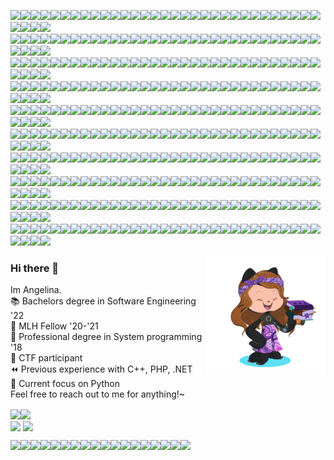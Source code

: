 <!-- NICKNAME PANEL START-->
<img src="https://img.shields.io/badge/%20-%20-lightgrey?style=flat&logo=angular&logoColor=lightgrey" width="24vw"><img src="https://img.shields.io/badge/%20-%20-lightgrey?style=flat&logo=angular&logoColor=lightgrey" width="24vw"><img src="https://img.shields.io/badge/%20-%20-lightgrey?style=flat&logo=angular&logoColor=lightgrey" width="24vw"><img src="https://img.shields.io/badge/%20-%20-lightgrey?style=flat&logo=angular&logoColor=lightgrey" width="24vw"><img src="https://img.shields.io/badge/%20-%20-lightgrey?style=flat&logo=angular&logoColor=lightgrey" width="24vw"><img src="https://img.shields.io/badge/%20-%20-lightgrey?style=flat&logo=angular&logoColor=lightgrey" width="24vw"><img src="https://img.shields.io/badge/%20-%20-lightgrey?style=flat&logo=angular&logoColor=lightgrey" width="24vw"><img src="https://img.shields.io/badge/%20-%20-lightgrey?style=flat&logo=angular&logoColor=lightgrey" width="24vw"><img src="https://img.shields.io/badge/%20-%20-lightgrey?style=flat&logo=angular&logoColor=lightgrey" width="24vw"><img src="https://img.shields.io/badge/%20-%20-lightgrey?style=flat&logo=angular&logoColor=lightgrey" width="24vw"><img src="https://img.shields.io/badge/%20-%20-lightgrey?style=flat&logo=angular&logoColor=lightgrey" width="24vw"><img src="https://img.shields.io/badge/%20-%20-lightgrey?style=flat&logo=angular&logoColor=lightgrey" width="24vw"><img src="https://img.shields.io/badge/%20-%20-lightgrey?style=flat&logo=angular&logoColor=lightgrey" width="24vw"><img src="https://img.shields.io/badge/%20-%20-lightgrey?style=flat&logo=angular&logoColor=lightgrey" width="24vw"><img src="https://img.shields.io/badge/%20-%20-lightgrey?style=flat&logo=angular&logoColor=lightgrey" width="24vw"><img src="https://img.shields.io/badge/%20-%20-lightgrey?style=flat&logo=angular&logoColor=lightgrey" width="24vw"><img src="https://img.shields.io/badge/%20-%20-lightgrey?style=flat&logo=angular&logoColor=lightgrey" width="24vw"><img src="https://img.shields.io/badge/%20-%20-lightgrey?style=flat&logo=angular&logoColor=lightgrey" width="24vw"><img src="https://img.shields.io/badge/%20-%20-lightgrey?style=flat&logo=angular&logoColor=lightgrey" width="24vw"><img src="https://img.shields.io/badge/%20-%20-lightgrey?style=flat&logo=angular&logoColor=lightgrey" width="24vw"><img src="https://img.shields.io/badge/%20-%20-lightgrey?style=flat&logo=angular&logoColor=lightgrey" width="24vw"><img src="https://img.shields.io/badge/%20-%20-lightgrey?style=flat&logo=angular&logoColor=lightgrey" width="24vw"><img src="https://img.shields.io/badge/%20-%20-lightgrey?style=flat&logo=angular&logoColor=lightgrey" width="24vw"><img src="https://img.shields.io/badge/%20-%20-lightgrey?style=flat&logo=angular&logoColor=lightgrey" width="24vw"><img src="https://img.shields.io/badge/%20-%20-lightgrey?style=flat&logo=angular&logoColor=lightgrey" width="24vw"><img src="https://img.shields.io/badge/%20-%20-lightgrey?style=flat&logo=angular&logoColor=lightgrey" width="24vw"><img src="https://img.shields.io/badge/%20-%20-lightgrey?style=flat&logo=angular&logoColor=lightgrey" width="24vw"><img src="https://img.shields.io/badge/%20-%20-lightgrey?style=flat&logo=angular&logoColor=lightgrey" width="24vw"><img src="https://img.shields.io/badge/%20-%20-lightgrey?style=flat&logo=angular&logoColor=lightgrey" width="24vw"><img src="https://img.shields.io/badge/%20-%20-lightgrey?style=flat&logo=angular&logoColor=lightgrey" width="24vw"><img src="https://img.shields.io/badge/%20-%20-lightgrey?style=flat&logo=angular&logoColor=lightgrey" width="24vw"><img src="https://img.shields.io/badge/%20-%20-lightgrey?style=flat&logo=angular&logoColor=lightgrey" width="24vw"><img src="https://img.shields.io/badge/%20-%20-lightgrey?style=flat&logo=angular&logoColor=lightgrey" width="24vw"><img src="https://img.shields.io/badge/%20-%20-lightgrey?style=flat&logo=angular&logoColor=lightgrey" width="24vw"><img src="https://img.shields.io/badge/%20-%20-lightgrey?style=flat&logo=angular&logoColor=lightgrey" width="24vw"><br/> 
<img src="https://img.shields.io/badge/%20-%20-lightgrey?style=flat&logo=angular&logoColor=lightgrey" width="24vw"><img src="https://img.shields.io/badge/%20-%20-lightgrey?style=flat&logo=angular&logoColor=lightgrey" width="24vw"><img src="https://img.shields.io/badge/%20-%20-lightgrey?style=flat&logo=angular&logoColor=lightgrey" width="24vw"><img src="https://img.shields.io/badge/%20-%20-lightgrey?style=flat&logo=angular&logoColor=lightgrey" width="24vw"><img src="https://img.shields.io/badge/%20-%20-lightgrey?style=flat&logo=angular&logoColor=lightgrey" width="24vw"><img src="https://img.shields.io/badge/%20-%20-lightgrey?style=flat&logo=angular&logoColor=lightgrey" width="24vw"><img src="https://img.shields.io/badge/%20-%20-lightgrey?style=flat&logo=angular&logoColor=lightgrey" width="24vw"><img src="https://img.shields.io/badge/%20-%20-lightgrey?style=flat&logo=angular&logoColor=lightgrey" width="24vw"><img src="https://img.shields.io/badge/%20-%20-lightgrey?style=flat&logo=angular&logoColor=lightgrey" width="24vw"><img src="https://img.shields.io/badge/%20-%20-lightgrey?style=flat&logo=angular&logoColor=lightgrey" width="24vw"><img src="https://img.shields.io/badge/%20-%20-lightgrey?style=flat&logo=angular&logoColor=lightgrey" width="24vw"><img src="https://img.shields.io/badge/%20-%20-lightgrey?style=flat&logo=angular&logoColor=lightgrey" width="24vw"><img src="https://img.shields.io/badge/%20-%20-lightgrey?style=flat&logo=angular&logoColor=lightgrey" width="24vw"><img src="https://img.shields.io/badge/%20-%20-lightgrey?style=flat&logo=angular&logoColor=lightgrey" width="24vw"><img src="https://img.shields.io/badge/%20-%20-lightgrey?style=flat&logo=angular&logoColor=lightgrey" width="24vw"><img src="https://img.shields.io/badge/%20-%20-lightgrey?style=flat&logo=angular&logoColor=lightgrey" width="24vw"><img src="https://img.shields.io/badge/%20-%20-lightgrey?style=flat&logo=angular&logoColor=lightgrey" width="24vw"><img src="https://img.shields.io/badge/%20-%20-lightgrey?style=flat&logo=angular&logoColor=lightgrey" width="24vw"><img src="https://img.shields.io/badge/%20-%20-ff69b4?style=flat&logo=angular&logoColor=ff69b4" width="24vw"><img src="https://img.shields.io/badge/%20-%20-lightgrey?style=flat&logo=angular&logoColor=lightgrey" width="24vw"><img src="https://img.shields.io/badge/%20-%20-ff69b4?style=flat&logo=angular&logoColor=ff69b4" width="24vw"><img src="https://img.shields.io/badge/%20-%20-lightgrey?style=flat&logo=angular&logoColor=lightgrey" width="24vw"><img src="https://img.shields.io/badge/%20-%20-lightgrey?style=flat&logo=angular&logoColor=lightgrey" width="24vw"><img src="https://img.shields.io/badge/%20-%20-lightgrey?style=flat&logo=angular&logoColor=lightgrey" width="24vw"><img src="https://img.shields.io/badge/%20-%20-lightgrey?style=flat&logo=angular&logoColor=lightgrey" width="24vw"><img src="https://img.shields.io/badge/%20-%20-lightgrey?style=flat&logo=angular&logoColor=lightgrey" width="24vw"><img src="https://img.shields.io/badge/%20-%20-lightgrey?style=flat&logo=angular&logoColor=lightgrey" width="24vw"><img src="https://img.shields.io/badge/%20-%20-lightgrey?style=flat&logo=angular&logoColor=lightgrey" width="24vw"><img src="https://img.shields.io/badge/%20-%20-lightgrey?style=flat&logo=angular&logoColor=lightgrey" width="24vw"><img src="https://img.shields.io/badge/%20-%20-lightgrey?style=flat&logo=angular&logoColor=lightgrey" width="24vw"><img src="https://img.shields.io/badge/%20-%20-lightgrey?style=flat&logo=angular&logoColor=lightgrey" width="24vw"><img src="https://img.shields.io/badge/%20-%20-lightgrey?style=flat&logo=angular&logoColor=lightgrey" width="24vw"><img src="https://img.shields.io/badge/%20-%20-lightgrey?style=flat&logo=angular&logoColor=lightgrey" width="24vw"><img src="https://img.shields.io/badge/%20-%20-lightgrey?style=flat&logo=angular&logoColor=lightgrey" width="24vw"><img src="https://img.shields.io/badge/%20-%20-lightgrey?style=flat&logo=angular&logoColor=lightgrey" width="24vw"><br/> 
<img src="https://img.shields.io/badge/%20-%20-lightgrey?style=flat&logo=angular&logoColor=lightgrey" width="24vw"><img src="https://img.shields.io/badge/%20-%20-lightgrey?style=flat&logo=angular&logoColor=lightgrey" width="24vw"><img src="https://img.shields.io/badge/%20-%20-ff69b4?style=flat&logo=angular&logoColor=ff69b4" width="24vw"><img src="https://img.shields.io/badge/%20-%20-ff69b4?style=flat&logo=angular&logoColor=ff69b4" width="24vw"><img src="https://img.shields.io/badge/%20-%20-lightgrey?style=flat&logo=angular&logoColor=lightgrey" width="24vw"><img src="https://img.shields.io/badge/%20-%20-lightgrey?style=flat&logo=angular&logoColor=lightgrey" width="24vw"><img src="https://img.shields.io/badge/%20-%20-ff69b4?style=flat&logo=angular&logoColor=ff69b4" width="24vw"><img src="https://img.shields.io/badge/%20-%20-ff69b4?style=flat&logo=angular&logoColor=ff69b4" width="24vw"><img src="https://img.shields.io/badge/%20-%20-ff69b4?style=flat&logo=angular&logoColor=ff69b4" width="24vw"><img src="https://img.shields.io/badge/%20-%20-lightgrey?style=flat&logo=angular&logoColor=lightgrey" width="24vw"><img src="https://img.shields.io/badge/%20-%20-ff69b4?style=flat&logo=angular&logoColor=ff69b4" width="24vw"><img src="https://img.shields.io/badge/%20-%20-ff69b4?style=flat&logo=angular&logoColor=ff69b4" width="24vw"><img src="https://img.shields.io/badge/%20-%20-ff69b4?style=flat&logo=angular&logoColor=ff69b4" width="24vw"><img src="https://img.shields.io/badge/%20-%20-lightgrey?style=flat&logo=angular&logoColor=lightgrey" width="24vw"><img src="https://img.shields.io/badge/%20-%20-ff69b4?style=flat&logo=angular&logoColor=ff69b4" width="24vw"><img src="https://img.shields.io/badge/%20-%20-ff69b4?style=flat&logo=angular&logoColor=ff69b4" width="24vw"><img src="https://img.shields.io/badge/%20-%20-ff69b4?style=flat&logo=angular&logoColor=ff69b4" width="24vw"><img src="https://img.shields.io/badge/%20-%20-lightgrey?style=flat&logo=angular&logoColor=lightgrey" width="24vw"><img src="https://img.shields.io/badge/%20-%20-ff69b4?style=flat&logo=angular&logoColor=ff69b4" width="24vw"><img src="https://img.shields.io/badge/%20-%20-lightgrey?style=flat&logo=angular&logoColor=lightgrey" width="24vw"><img src="https://img.shields.io/badge/%20-%20-lightgrey?style=flat&logo=angular&logoColor=lightgrey" width="24vw"><img src="https://img.shields.io/badge/%20-%20-lightgrey?style=flat&logo=angular&logoColor=lightgrey" width="24vw"><img src="https://img.shields.io/badge/%20-%20-ff69b4?style=flat&logo=angular&logoColor=ff69b4" width="24vw"><img src="https://img.shields.io/badge/%20-%20-ff69b4?style=flat&logo=angular&logoColor=ff69b4" width="24vw"><img src="https://img.shields.io/badge/%20-%20-ff69b4?style=flat&logo=angular&logoColor=ff69b4" width="24vw"><img src="https://img.shields.io/badge/%20-%20-lightgrey?style=flat&logo=angular&logoColor=lightgrey" width="24vw"><img src="https://img.shields.io/badge/%20-%20-lightgrey?style=flat&logo=angular&logoColor=lightgrey" width="24vw"><img src="https://img.shields.io/badge/%20-%20-ff69b4?style=flat&logo=angular&logoColor=ff69b4" width="24vw"><img src="https://img.shields.io/badge/%20-%20-ff69b4?style=flat&logo=angular&logoColor=ff69b4" width="24vw"><img src="https://img.shields.io/badge/%20-%20-lightgrey?style=flat&logo=angular&logoColor=lightgrey" width="24vw"><img src="https://img.shields.io/badge/%20-%20-lightgrey?style=flat&logo=angular&logoColor=lightgrey" width="24vw"><img src="https://img.shields.io/badge/%20-%20-ff69b4?style=flat&logo=angular&logoColor=ff69b4" width="24vw"><img src="https://img.shields.io/badge/%20-%20-ff69b4?style=flat&logo=angular&logoColor=ff69b4" width="24vw"><img src="https://img.shields.io/badge/%20-%20-ff69b4?style=flat&logo=angular&logoColor=ff69b4" width="24vw"><img src="https://img.shields.io/badge/%20-%20-lightgrey?style=flat&logo=angular&logoColor=lightgrey" width="24vw"><!-- newline --><br/> 
<img src="https://img.shields.io/badge/%20-%20-lightgrey?style=flat&logo=angular&logoColor=lightgrey" width="24vw"><img src="https://img.shields.io/badge/%20-%20-ff69b4?style=flat&logo=angular&logoColor=ff69b4" width="24vw"><img src="https://img.shields.io/badge/%20-%20-lightgrey?style=flat&logo=angular&logoColor=lightgrey" width="24vw"><img src="https://img.shields.io/badge/%20-%20-ff69b4?style=flat&logo=angular&logoColor=ff69b4" width="24vw"><img src="https://img.shields.io/badge/%20-%20-lightgrey?style=flat&logo=angular&logoColor=lightgrey" width="24vw"><img src="https://img.shields.io/badge/%20-%20-lightgrey?style=flat&logo=angular&logoColor=lightgrey" width="24vw"><img src="https://img.shields.io/badge/%20-%20-ff69b4?style=flat&logo=angular&logoColor=ff69b4" width="24vw"><img src="https://img.shields.io/badge/%20-%20-lightgrey?style=flat&logo=angular&logoColor=lightgrey" width="24vw"><img src="https://img.shields.io/badge/%20-%20-ff69b4?style=flat&logo=angular&logoColor=ff69b4" width="24vw"><img src="https://img.shields.io/badge/%20-%20-lightgrey?style=flat&logo=angular&logoColor=lightgrey" width="24vw"><img src="https://img.shields.io/badge/%20-%20-ff69b4?style=flat&logo=angular&logoColor=ff69b4" width="24vw"><img src="https://img.shields.io/badge/%20-%20-lightgrey?style=flat&logo=angular&logoColor=lightgrey" width="24vw"><img src="https://img.shields.io/badge/%20-%20-ff69b4?style=flat&logo=angular&logoColor=ff69b4" width="24vw"><img src="https://img.shields.io/badge/%20-%20-lightgrey?style=flat&logo=angular&logoColor=lightgrey" width="24vw"><img src="https://img.shields.io/badge/%20-%20-ff69b4?style=flat&logo=angular&logoColor=ff69b4" width="24vw"><img src="https://img.shields.io/badge/%20-%20-lightgrey?style=flat&logo=angular&logoColor=lightgrey" width="24vw"><img src="https://img.shields.io/badge/%20-%20-ff69b4?style=flat&logo=angular&logoColor=ff69b4" width="24vw"><img src="https://img.shields.io/badge/%20-%20-lightgrey?style=flat&logo=angular&logoColor=lightgrey" width="24vw"><img src="https://img.shields.io/badge/%20-%20-ff69b4?style=flat&logo=angular&logoColor=ff69b4" width="24vw"><img src="https://img.shields.io/badge/%20-%20-lightgrey?style=flat&logo=angular&logoColor=lightgrey" width="24vw"><img src="https://img.shields.io/badge/%20-%20-ff69b4?style=flat&logo=angular&logoColor=ff69b4" width="24vw"><img src="https://img.shields.io/badge/%20-%20-lightgrey?style=flat&logo=angular&logoColor=lightgrey" width="24vw"><img src="https://img.shields.io/badge/%20-%20-ff69b4?style=flat&logo=angular&logoColor=ff69b4" width="24vw"><img src="https://img.shields.io/badge/%20-%20-lightgrey?style=flat&logo=angular&logoColor=lightgrey" width="24vw"><img src="https://img.shields.io/badge/%20-%20-ff69b4?style=flat&logo=angular&logoColor=ff69b4" width="24vw"><img src="https://img.shields.io/badge/%20-%20-lightgrey?style=flat&logo=angular&logoColor=lightgrey" width="24vw"><img src="https://img.shields.io/badge/%20-%20-ff69b4?style=flat&logo=angular&logoColor=ff69b4" width="24vw"><img src="https://img.shields.io/badge/%20-%20-lightgrey?style=flat&logo=angular&logoColor=lightgrey" width="24vw"><img src="https://img.shields.io/badge/%20-%20-ff69b4?style=flat&logo=angular&logoColor=ff69b4" width="24vw"><img src="https://img.shields.io/badge/%20-%20-lightgrey?style=flat&logo=angular&logoColor=lightgrey" width="24vw"><img src="https://img.shields.io/badge/%20-%20-lightgrey?style=flat&logo=angular&logoColor=lightgrey" width="24vw"><img src="https://img.shields.io/badge/%20-%20-ff69b4?style=flat&logo=angular&logoColor=ff69b4" width="24vw"><img src="https://img.shields.io/badge/%20-%20-lightgrey?style=flat&logo=angular&logoColor=lightgrey" width="24vw"><img src="https://img.shields.io/badge/%20-%20-ff69b4?style=flat&logo=angular&logoColor=ff69b4" width="24vw"><img src="https://img.shields.io/badge/%20-%20-lightgrey?style=flat&logo=angular&logoColor=lightgrey" width="24vw"><!-- newline --><br/> 
<img src="https://img.shields.io/badge/%20-%20-lightgrey?style=flat&logo=angular&logoColor=lightgrey" width="24vw"><img src="https://img.shields.io/badge/%20-%20-ff69b4?style=flat&logo=angular&logoColor=ff69b4" width="24vw"><img src="https://img.shields.io/badge/%20-%20-lightgrey?style=flat&logo=angular&logoColor=lightgrey" width="24vw"><img src="https://img.shields.io/badge/%20-%20-ff69b4?style=flat&logo=angular&logoColor=ff69b4" width="24vw"><img src="https://img.shields.io/badge/%20-%20-lightgrey?style=flat&logo=angular&logoColor=lightgrey" width="24vw"><img src="https://img.shields.io/badge/%20-%20-lightgrey?style=flat&logo=angular&logoColor=lightgrey" width="24vw"><img src="https://img.shields.io/badge/%20-%20-ff69b4?style=flat&logo=angular&logoColor=ff69b4" width="24vw"><img src="https://img.shields.io/badge/%20-%20-lightgrey?style=flat&logo=angular&logoColor=lightgrey" width="24vw"><img src="https://img.shields.io/badge/%20-%20-ff69b4?style=flat&logo=angular&logoColor=ff69b4" width="24vw"><img src="https://img.shields.io/badge/%20-%20-lightgrey?style=flat&logo=angular&logoColor=lightgrey" width="24vw"><img src="https://img.shields.io/badge/%20-%20-ff69b4?style=flat&logo=angular&logoColor=ff69b4" width="24vw"><img src="https://img.shields.io/badge/%20-%20-lightgrey?style=flat&logo=angular&logoColor=lightgrey" width="24vw"><img src="https://img.shields.io/badge/%20-%20-ff69b4?style=flat&logo=angular&logoColor=ff69b4" width="24vw"><img src="https://img.shields.io/badge/%20-%20-lightgrey?style=flat&logo=angular&logoColor=lightgrey" width="24vw"><img src="https://img.shields.io/badge/%20-%20-ff69b4?style=flat&logo=angular&logoColor=ff69b4" width="24vw"><img src="https://img.shields.io/badge/%20-%20-ff69b4?style=flat&logo=angular&logoColor=ff69b4" width="24vw"><img src="https://img.shields.io/badge/%20-%20-ff69b4?style=flat&logo=angular&logoColor=ff69b4" width="24vw"><img src="https://img.shields.io/badge/%20-%20-lightgrey?style=flat&logo=angular&logoColor=lightgrey" width="24vw"><img src="https://img.shields.io/badge/%20-%20-ff69b4?style=flat&logo=angular&logoColor=ff69b4" width="24vw"><img src="https://img.shields.io/badge/%20-%20-lightgrey?style=flat&logo=angular&logoColor=lightgrey" width="24vw"><img src="https://img.shields.io/badge/%20-%20-ff69b4?style=flat&logo=angular&logoColor=ff69b4" width="24vw"><img src="https://img.shields.io/badge/%20-%20-lightgrey?style=flat&logo=angular&logoColor=lightgrey" width="24vw"><img src="https://img.shields.io/badge/%20-%20-ff69b4?style=flat&logo=angular&logoColor=ff69b4" width="24vw"><img src="https://img.shields.io/badge/%20-%20-lightgrey?style=flat&logo=angular&logoColor=lightgrey" width="24vw"><img src="https://img.shields.io/badge/%20-%20-ff69b4?style=flat&logo=angular&logoColor=ff69b4" width="24vw"><img src="https://img.shields.io/badge/%20-%20-lightgrey?style=flat&logo=angular&logoColor=lightgrey" width="24vw"><img src="https://img.shields.io/badge/%20-%20-ff69b4?style=flat&logo=angular&logoColor=ff69b4" width="24vw"><img src="https://img.shields.io/badge/%20-%20-lightgrey?style=flat&logo=angular&logoColor=lightgrey" width="24vw"><img src="https://img.shields.io/badge/%20-%20-ff69b4?style=flat&logo=angular&logoColor=ff69b4" width="24vw"><img src="https://img.shields.io/badge/%20-%20-lightgrey?style=flat&logo=angular&logoColor=lightgrey" width="24vw"><img src="https://img.shields.io/badge/%20-%20-lightgrey?style=flat&logo=angular&logoColor=lightgrey" width="24vw"><img src="https://img.shields.io/badge/%20-%20-ff69b4?style=flat&logo=angular&logoColor=ff69b4" width="24vw"><img src="https://img.shields.io/badge/%20-%20-lightgrey?style=flat&logo=angular&logoColor=lightgrey" width="24vw"><img src="https://img.shields.io/badge/%20-%20-ff69b4?style=flat&logo=angular&logoColor=ff69b4" width="24vw"><img src="https://img.shields.io/badge/%20-%20-lightgrey?style=flat&logo=angular&logoColor=lightgrey" width="24vw"><!-- newline --><br/> 
<img src="https://img.shields.io/badge/%20-%20-lightgrey?style=flat&logo=angular&logoColor=lightgrey" width="24vw"><img src="https://img.shields.io/badge/%20-%20-ff69b4?style=flat&logo=angular&logoColor=ff69b4" width="24vw"><img src="https://img.shields.io/badge/%20-%20-lightgrey?style=flat&logo=angular&logoColor=lightgrey" width="24vw"><img src="https://img.shields.io/badge/%20-%20-ff69b4?style=flat&logo=angular&logoColor=ff69b4" width="24vw"><img src="https://img.shields.io/badge/%20-%20-lightgrey?style=flat&logo=angular&logoColor=lightgrey" width="24vw"><img src="https://img.shields.io/badge/%20-%20-lightgrey?style=flat&logo=angular&logoColor=lightgrey" width="24vw"><img src="https://img.shields.io/badge/%20-%20-ff69b4?style=flat&logo=angular&logoColor=ff69b4" width="24vw"><img src="https://img.shields.io/badge/%20-%20-lightgrey?style=flat&logo=angular&logoColor=lightgrey" width="24vw"><img src="https://img.shields.io/badge/%20-%20-ff69b4?style=flat&logo=angular&logoColor=ff69b4" width="24vw"><img src="https://img.shields.io/badge/%20-%20-lightgrey?style=flat&logo=angular&logoColor=lightgrey" width="24vw"><img src="https://img.shields.io/badge/%20-%20-ff69b4?style=flat&logo=angular&logoColor=ff69b4" width="24vw"><img src="https://img.shields.io/badge/%20-%20-ff69b4?style=flat&logo=angular&logoColor=ff69b4" width="24vw"><img src="https://img.shields.io/badge/%20-%20-ff69b4?style=flat&logo=angular&logoColor=ff69b4" width="24vw"><img src="https://img.shields.io/badge/%20-%20-lightgrey?style=flat&logo=angular&logoColor=lightgrey" width="24vw"><img src="https://img.shields.io/badge/%20-%20-ff69b4?style=flat&logo=angular&logoColor=ff69b4" width="24vw"><img src="https://img.shields.io/badge/%20-%20-lightgrey?style=flat&logo=angular&logoColor=lightgrey" width="24vw"><img src="https://img.shields.io/badge/%20-%20-lightgrey?style=flat&logo=angular&logoColor=lightgrey" width="24vw"><img src="https://img.shields.io/badge/%20-%20-lightgrey?style=flat&logo=angular&logoColor=lightgrey" width="24vw"><img src="https://img.shields.io/badge/%20-%20-ff69b4?style=flat&logo=angular&logoColor=ff69b4" width="24vw"><img src="https://img.shields.io/badge/%20-%20-lightgrey?style=flat&logo=angular&logoColor=lightgrey" width="24vw"><img src="https://img.shields.io/badge/%20-%20-ff69b4?style=flat&logo=angular&logoColor=ff69b4" width="24vw"><img src="https://img.shields.io/badge/%20-%20-lightgrey?style=flat&logo=angular&logoColor=lightgrey" width="24vw"><img src="https://img.shields.io/badge/%20-%20-ff69b4?style=flat&logo=angular&logoColor=ff69b4" width="24vw"><img src="https://img.shields.io/badge/%20-%20-lightgrey?style=flat&logo=angular&logoColor=lightgrey" width="24vw"><img src="https://img.shields.io/badge/%20-%20-ff69b4?style=flat&logo=angular&logoColor=ff69b4" width="24vw"><img src="https://img.shields.io/badge/%20-%20-lightgrey?style=flat&logo=angular&logoColor=lightgrey" width="24vw"><img src="https://img.shields.io/badge/%20-%20-ff69b4?style=flat&logo=angular&logoColor=ff69b4" width="24vw"><img src="https://img.shields.io/badge/%20-%20-lightgrey?style=flat&logo=angular&logoColor=lightgrey" width="24vw"><img src="https://img.shields.io/badge/%20-%20-ff69b4?style=flat&logo=angular&logoColor=ff69b4" width="24vw"><img src="https://img.shields.io/badge/%20-%20-lightgrey?style=flat&logo=angular&logoColor=lightgrey" width="24vw"><img src="https://img.shields.io/badge/%20-%20-lightgrey?style=flat&logo=angular&logoColor=lightgrey" width="24vw"><img src="https://img.shields.io/badge/%20-%20-ff69b4?style=flat&logo=angular&logoColor=ff69b4" width="24vw"><img src="https://img.shields.io/badge/%20-%20-ff69b4?style=flat&logo=angular&logoColor=ff69b4" width="24vw"><img src="https://img.shields.io/badge/%20-%20-ff69b4?style=flat&logo=angular&logoColor=ff69b4" width="24vw"><img src="https://img.shields.io/badge/%20-%20-lightgrey?style=flat&logo=angular&logoColor=lightgrey" width="24vw"><!-- newline --><br/> 
<img src="https://img.shields.io/badge/%20-%20-lightgrey?style=flat&logo=angular&logoColor=lightgrey" width="24vw"><img src="https://img.shields.io/badge/%20-%20-lightgrey?style=flat&logo=angular&logoColor=lightgrey" width="24vw"><img src="https://img.shields.io/badge/%20-%20-ff69b4?style=flat&logo=angular&logoColor=ff69b4" width="24vw"><img src="https://img.shields.io/badge/%20-%20-ff69b4?style=flat&logo=angular&logoColor=ff69b4" width="24vw"><img src="https://img.shields.io/badge/%20-%20-ff69b4?style=flat&logo=angular&logoColor=ff69b4" width="24vw"><img src="https://img.shields.io/badge/%20-%20-lightgrey?style=flat&logo=angular&logoColor=lightgrey" width="24vw"><img src="https://img.shields.io/badge/%20-%20-ff69b4?style=flat&logo=angular&logoColor=ff69b4" width="24vw"><img src="https://img.shields.io/badge/%20-%20-lightgrey?style=flat&logo=angular&logoColor=lightgrey" width="24vw"><img src="https://img.shields.io/badge/%20-%20-ff69b4?style=flat&logo=angular&logoColor=ff69b4" width="24vw"><img src="https://img.shields.io/badge/%20-%20-lightgrey?style=flat&logo=angular&logoColor=lightgrey" width="24vw"><img src="https://img.shields.io/badge/%20-%20-lightgrey?style=flat&logo=angular&logoColor=lightgrey" width="24vw"><img src="https://img.shields.io/badge/%20-%20-lightgrey?style=flat&logo=angular&logoColor=lightgrey" width="24vw"><img src="https://img.shields.io/badge/%20-%20-ff69b4?style=flat&logo=angular&logoColor=ff69b4" width="24vw"><img src="https://img.shields.io/badge/%20-%20-lightgrey?style=flat&logo=angular&logoColor=lightgrey" width="24vw"><img src="https://img.shields.io/badge/%20-%20-ff69b4?style=flat&logo=angular&logoColor=ff69b4" width="24vw"><img src="https://img.shields.io/badge/%20-%20-ff69b4?style=flat&logo=angular&logoColor=ff69b4" width="24vw"><img src="https://img.shields.io/badge/%20-%20-ff69b4?style=flat&logo=angular&logoColor=ff69b4" width="24vw"><img src="https://img.shields.io/badge/%20-%20-lightgrey?style=flat&logo=angular&logoColor=lightgrey" width="24vw"><img src="https://img.shields.io/badge/%20-%20-ff69b4?style=flat&logo=angular&logoColor=ff69b4" width="24vw"><img src="https://img.shields.io/badge/%20-%20-lightgrey?style=flat&logo=angular&logoColor=lightgrey" width="24vw"><img src="https://img.shields.io/badge/%20-%20-ff69b4?style=flat&logo=angular&logoColor=ff69b4" width="24vw"><img src="https://img.shields.io/badge/%20-%20-lightgrey?style=flat&logo=angular&logoColor=lightgrey" width="24vw"><img src="https://img.shields.io/badge/%20-%20-ff69b4?style=flat&logo=angular&logoColor=ff69b4" width="24vw"><img src="https://img.shields.io/badge/%20-%20-lightgrey?style=flat&logo=angular&logoColor=lightgrey" width="24vw"><img src="https://img.shields.io/badge/%20-%20-ff69b4?style=flat&logo=angular&logoColor=ff69b4" width="24vw"><img src="https://img.shields.io/badge/%20-%20-lightgrey?style=flat&logo=angular&logoColor=lightgrey" width="24vw"><img src="https://img.shields.io/badge/%20-%20-lightgrey?style=flat&logo=angular&logoColor=lightgrey" width="24vw"><img src="https://img.shields.io/badge/%20-%20-ff69b4?style=flat&logo=angular&logoColor=ff69b4" width="24vw"><img src="https://img.shields.io/badge/%20-%20-lightgrey?style=flat&logo=angular&logoColor=lightgrey" width="24vw"><img src="https://img.shields.io/badge/%20-%20-ff69b4?style=flat&logo=angular&logoColor=ff69b4" width="24vw"><img src="https://img.shields.io/badge/%20-%20-lightgrey?style=flat&logo=angular&logoColor=lightgrey" width="24vw"><img src="https://img.shields.io/badge/%20-%20-lightgrey?style=flat&logo=angular&logoColor=lightgrey" width="24vw"><img src="https://img.shields.io/badge/%20-%20-lightgrey?style=flat&logo=angular&logoColor=lightgrey" width="24vw"><img src="https://img.shields.io/badge/%20-%20-ff69b4?style=flat&logo=angular&logoColor=ff69b4" width="24vw"><img src="https://img.shields.io/badge/%20-%20-lightgrey?style=flat&logo=angular&logoColor=lightgrey" width="24vw"><!-- newline --><br/> 
<img src="https://img.shields.io/badge/%20-%20-lightgrey?style=flat&logo=angular&logoColor=lightgrey" width="24vw"><img src="https://img.shields.io/badge/%20-%20-lightgrey?style=flat&logo=angular&logoColor=lightgrey" width="24vw"><img src="https://img.shields.io/badge/%20-%20-lightgrey?style=flat&logo=angular&logoColor=lightgrey" width="24vw"><img src="https://img.shields.io/badge/%20-%20-lightgrey?style=flat&logo=angular&logoColor=lightgrey" width="24vw"><img src="https://img.shields.io/badge/%20-%20-lightgrey?style=flat&logo=angular&logoColor=lightgrey" width="24vw"><img src="https://img.shields.io/badge/%20-%20-lightgrey?style=flat&logo=angular&logoColor=lightgrey" width="24vw"><img src="https://img.shields.io/badge/%20-%20-lightgrey?style=flat&logo=angular&logoColor=lightgrey" width="24vw"><img src="https://img.shields.io/badge/%20-%20-lightgrey?style=flat&logo=angular&logoColor=lightgrey" width="24vw"><img src="https://img.shields.io/badge/%20-%20-lightgrey?style=flat&logo=angular&logoColor=lightgrey" width="24vw"><img src="https://img.shields.io/badge/%20-%20-lightgrey?style=flat&logo=angular&logoColor=lightgrey" width="24vw"><img src="https://img.shields.io/badge/%20-%20-ff69b4?style=flat&logo=angular&logoColor=ff69b4" width="24vw"><img src="https://img.shields.io/badge/%20-%20-lightgrey?style=flat&logo=angular&logoColor=lightgrey" width="24vw"><img src="https://img.shields.io/badge/%20-%20-ff69b4?style=flat&logo=angular&logoColor=ff69b4" width="24vw"><img src="https://img.shields.io/badge/%20-%20-lightgrey?style=flat&logo=angular&logoColor=lightgrey" width="24vw"><img src="https://img.shields.io/badge/%20-%20-lightgrey?style=flat&logo=angular&logoColor=lightgrey" width="24vw"><img src="https://img.shields.io/badge/%20-%20-lightgrey?style=flat&logo=angular&logoColor=lightgrey" width="24vw"><img src="https://img.shields.io/badge/%20-%20-lightgrey?style=flat&logo=angular&logoColor=lightgrey" width="24vw"><img src="https://img.shields.io/badge/%20-%20-lightgrey?style=flat&logo=angular&logoColor=lightgrey" width="24vw"><img src="https://img.shields.io/badge/%20-%20-lightgrey?style=flat&logo=angular&logoColor=lightgrey" width="24vw"><img src="https://img.shields.io/badge/%20-%20-lightgrey?style=flat&logo=angular&logoColor=lightgrey" width="24vw"><img src="https://img.shields.io/badge/%20-%20-lightgrey?style=flat&logo=angular&logoColor=lightgrey" width="24vw"><img src="https://img.shields.io/badge/%20-%20-lightgrey?style=flat&logo=angular&logoColor=lightgrey" width="24vw"><img src="https://img.shields.io/badge/%20-%20-lightgrey?style=flat&logo=angular&logoColor=lightgrey" width="24vw"><img src="https://img.shields.io/badge/%20-%20-lightgrey?style=flat&logo=angular&logoColor=lightgrey" width="24vw"><img src="https://img.shields.io/badge/%20-%20-lightgrey?style=flat&logo=angular&logoColor=lightgrey" width="24vw"><img src="https://img.shields.io/badge/%20-%20-lightgrey?style=flat&logo=angular&logoColor=lightgrey" width="24vw"><img src="https://img.shields.io/badge/%20-%20-lightgrey?style=flat&logo=angular&logoColor=lightgrey" width="24vw"><img src="https://img.shields.io/badge/%20-%20-lightgrey?style=flat&logo=angular&logoColor=lightgrey" width="24vw"><img src="https://img.shields.io/badge/%20-%20-lightgrey?style=flat&logo=angular&logoColor=lightgrey" width="24vw"><img src="https://img.shields.io/badge/%20-%20-lightgrey?style=flat&logo=angular&logoColor=lightgrey" width="24vw"><img src="https://img.shields.io/badge/%20-%20-lightgrey?style=flat&logo=angular&logoColor=lightgrey" width="24vw"><img src="https://img.shields.io/badge/%20-%20-ff69b4?style=flat&logo=angular&logoColor=ff69b4" width="24vw"><img src="https://img.shields.io/badge/%20-%20-lightgrey?style=flat&logo=angular&logoColor=lightgrey" width="24vw"><img src="https://img.shields.io/badge/%20-%20-ff69b4?style=flat&logo=angular&logoColor=ff69b4" width="24vw"><img src="https://img.shields.io/badge/%20-%20-lightgrey?style=flat&logo=angular&logoColor=lightgrey" width="24vw"><!-- newline --><br/> 
<img src="https://img.shields.io/badge/%20-%20-lightgrey?style=flat&logo=angular&logoColor=lightgrey" width="24vw"><img src="https://img.shields.io/badge/%20-%20-lightgrey?style=flat&logo=angular&logoColor=lightgrey" width="24vw"><img src="https://img.shields.io/badge/%20-%20-lightgrey?style=flat&logo=angular&logoColor=lightgrey" width="24vw"><img src="https://img.shields.io/badge/%20-%20-lightgrey?style=flat&logo=angular&logoColor=lightgrey" width="24vw"><img src="https://img.shields.io/badge/%20-%20-lightgrey?style=flat&logo=angular&logoColor=lightgrey" width="24vw"><img src="https://img.shields.io/badge/%20-%20-lightgrey?style=flat&logo=angular&logoColor=lightgrey" width="24vw"><img src="https://img.shields.io/badge/%20-%20-lightgrey?style=flat&logo=angular&logoColor=lightgrey" width="24vw"><img src="https://img.shields.io/badge/%20-%20-lightgrey?style=flat&logo=angular&logoColor=lightgrey" width="24vw"><img src="https://img.shields.io/badge/%20-%20-lightgrey?style=flat&logo=angular&logoColor=lightgrey" width="24vw"><img src="https://img.shields.io/badge/%20-%20-lightgrey?style=flat&logo=angular&logoColor=lightgrey" width="24vw"><img src="https://img.shields.io/badge/%20-%20-ff69b4?style=flat&logo=angular&logoColor=ff69b4" width="24vw"><img src="https://img.shields.io/badge/%20-%20-ff69b4?style=flat&logo=angular&logoColor=ff69b4" width="24vw"><img src="https://img.shields.io/badge/%20-%20-ff69b4?style=flat&logo=angular&logoColor=ff69b4" width="24vw"><img src="https://img.shields.io/badge/%20-%20-lightgrey?style=flat&logo=angular&logoColor=lightgrey" width="24vw"><img src="https://img.shields.io/badge/%20-%20-lightgrey?style=flat&logo=angular&logoColor=lightgrey" width="24vw"><img src="https://img.shields.io/badge/%20-%20-lightgrey?style=flat&logo=angular&logoColor=lightgrey" width="24vw"><img src="https://img.shields.io/badge/%20-%20-lightgrey?style=flat&logo=angular&logoColor=lightgrey" width="24vw"><img src="https://img.shields.io/badge/%20-%20-lightgrey?style=flat&logo=angular&logoColor=lightgrey" width="24vw"><img src="https://img.shields.io/badge/%20-%20-lightgrey?style=flat&logo=angular&logoColor=lightgrey" width="24vw"><img src="https://img.shields.io/badge/%20-%20-lightgrey?style=flat&logo=angular&logoColor=lightgrey" width="24vw"><img src="https://img.shields.io/badge/%20-%20-lightgrey?style=flat&logo=angular&logoColor=lightgrey" width="24vw"><img src="https://img.shields.io/badge/%20-%20-lightgrey?style=flat&logo=angular&logoColor=lightgrey" width="24vw"><img src="https://img.shields.io/badge/%20-%20-lightgrey?style=flat&logo=angular&logoColor=lightgrey" width="24vw"><img src="https://img.shields.io/badge/%20-%20-lightgrey?style=flat&logo=angular&logoColor=lightgrey" width="24vw"><img src="https://img.shields.io/badge/%20-%20-lightgrey?style=flat&logo=angular&logoColor=lightgrey" width="24vw"><img src="https://img.shields.io/badge/%20-%20-lightgrey?style=flat&logo=angular&logoColor=lightgrey" width="24vw"><img src="https://img.shields.io/badge/%20-%20-lightgrey?style=flat&logo=angular&logoColor=lightgrey" width="24vw"><img src="https://img.shields.io/badge/%20-%20-lightgrey?style=flat&logo=angular&logoColor=lightgrey" width="24vw"><img src="https://img.shields.io/badge/%20-%20-lightgrey?style=flat&logo=angular&logoColor=lightgrey" width="24vw"><img src="https://img.shields.io/badge/%20-%20-lightgrey?style=flat&logo=angular&logoColor=lightgrey" width="24vw"><img src="https://img.shields.io/badge/%20-%20-lightgrey?style=flat&logo=angular&logoColor=lightgrey" width="24vw"><img src="https://img.shields.io/badge/%20-%20-ff69b4?style=flat&logo=angular&logoColor=ff69b4" width="24vw"><img src="https://img.shields.io/badge/%20-%20-ff69b4?style=flat&logo=angular&logoColor=ff69b4" width="24vw"><img src="https://img.shields.io/badge/%20-%20-ff69b4?style=flat&logo=angular&logoColor=ff69b4" width="24vw"><img src="https://img.shields.io/badge/%20-%20-lightgrey?style=flat&logo=angular&logoColor=lightgrey" width="24vw"><br/>
<img src="https://img.shields.io/badge/%20-%20-lightgrey?style=flat&logo=angular&logoColor=lightgrey" width="24vw"><img src="https://img.shields.io/badge/%20-%20-lightgrey?style=flat&logo=angular&logoColor=lightgrey" width="24vw"><img src="https://img.shields.io/badge/%20-%20-lightgrey?style=flat&logo=angular&logoColor=lightgrey" width="24vw"><img src="https://img.shields.io/badge/%20-%20-lightgrey?style=flat&logo=angular&logoColor=lightgrey" width="24vw"><img src="https://img.shields.io/badge/%20-%20-lightgrey?style=flat&logo=angular&logoColor=lightgrey" width="24vw"><img src="https://img.shields.io/badge/%20-%20-lightgrey?style=flat&logo=angular&logoColor=lightgrey" width="24vw"><img src="https://img.shields.io/badge/%20-%20-lightgrey?style=flat&logo=angular&logoColor=lightgrey" width="24vw"><img src="https://img.shields.io/badge/%20-%20-lightgrey?style=flat&logo=angular&logoColor=lightgrey" width="24vw"><img src="https://img.shields.io/badge/%20-%20-lightgrey?style=flat&logo=angular&logoColor=lightgrey" width="24vw"><img src="https://img.shields.io/badge/%20-%20-lightgrey?style=flat&logo=angular&logoColor=lightgrey" width="24vw"><img src="https://img.shields.io/badge/%20-%20-lightgrey?style=flat&logo=angular&logoColor=lightgrey" width="24vw"><img src="https://img.shields.io/badge/%20-%20-lightgrey?style=flat&logo=angular&logoColor=lightgrey" width="24vw"><img src="https://img.shields.io/badge/%20-%20-lightgrey?style=flat&logo=angular&logoColor=lightgrey" width="24vw"><img src="https://img.shields.io/badge/%20-%20-lightgrey?style=flat&logo=angular&logoColor=lightgrey" width="24vw"><img src="https://img.shields.io/badge/%20-%20-lightgrey?style=flat&logo=angular&logoColor=lightgrey" width="24vw"><img src="https://img.shields.io/badge/%20-%20-lightgrey?style=flat&logo=angular&logoColor=lightgrey" width="24vw"><img src="https://img.shields.io/badge/%20-%20-lightgrey?style=flat&logo=angular&logoColor=lightgrey" width="24vw"><img src="https://img.shields.io/badge/%20-%20-lightgrey?style=flat&logo=angular&logoColor=lightgrey" width="24vw"><img src="https://img.shields.io/badge/%20-%20-lightgrey?style=flat&logo=angular&logoColor=lightgrey" width="24vw"><img src="https://img.shields.io/badge/%20-%20-lightgrey?style=flat&logo=angular&logoColor=lightgrey" width="24vw"><img src="https://img.shields.io/badge/%20-%20-lightgrey?style=flat&logo=angular&logoColor=lightgrey" width="24vw"><img src="https://img.shields.io/badge/%20-%20-lightgrey?style=flat&logo=angular&logoColor=lightgrey" width="24vw"><img src="https://img.shields.io/badge/%20-%20-lightgrey?style=flat&logo=angular&logoColor=lightgrey" width="24vw"><img src="https://img.shields.io/badge/%20-%20-lightgrey?style=flat&logo=angular&logoColor=lightgrey" width="24vw"><img src="https://img.shields.io/badge/%20-%20-lightgrey?style=flat&logo=angular&logoColor=lightgrey" width="24vw"><img src="https://img.shields.io/badge/%20-%20-lightgrey?style=flat&logo=angular&logoColor=lightgrey" width="24vw"><img src="https://img.shields.io/badge/%20-%20-lightgrey?style=flat&logo=angular&logoColor=lightgrey" width="24vw"><img src="https://img.shields.io/badge/%20-%20-lightgrey?style=flat&logo=angular&logoColor=lightgrey" width="24vw"><img src="https://img.shields.io/badge/%20-%20-lightgrey?style=flat&logo=angular&logoColor=lightgrey" width="24vw"><img src="https://img.shields.io/badge/%20-%20-lightgrey?style=flat&logo=angular&logoColor=lightgrey" width="24vw"><img src="https://img.shields.io/badge/%20-%20-lightgrey?style=flat&logo=angular&logoColor=lightgrey" width="24vw"><img src="https://img.shields.io/badge/%20-%20-lightgrey?style=flat&logo=angular&logoColor=lightgrey" width="24vw"><img src="https://img.shields.io/badge/%20-%20-lightgrey?style=flat&logo=angular&logoColor=lightgrey" width="24vw"><img src="https://img.shields.io/badge/%20-%20-lightgrey?style=flat&logo=angular&logoColor=lightgrey" width="24vw"><img src="https://img.shields.io/badge/%20-%20-lightgrey?style=flat&logo=angular&logoColor=lightgrey" width="24vw">
<!-- NICKNAME PANEL END-->

<img src="octocat.png" align="right" width="190vw"/>

### Hi there 👋
Im Angelina.  
:books: Bachelors degree in Software Engineering '22  
:large_blue_diamond: MLH Fellow '20-'21  
:scroll: Professional degree in System programming '18  
:triangular_flag_on_post: CTF participant  
:rewind: Previous experience with C++, PHP, .NET  
:mag_right: Current focus on Python  
Feel free to reach out to me for anything!~


<img align="center" src="https://github-readme-stats.vercel.app/api?username=angelinag&show_icons=true&count_private=true&theme=synthwave" width="602"/><img align="center" width="248" src="https://github-readme-stats.vercel.app/api/top-langs/?username=angelinag&theme=synthwave" /> <br/>
<img align="center" width="850" src="https://github-readme-streak-stats.herokuapp.com/?user=angelinag&theme=synthwave" />
<img align="center" width="850" src="https://github-profile-trophy.vercel.app/?username=angelinag&theme=dracula&margin-w=0&column=7" />


<img src="https://img.shields.io/badge/%20-%20-brightgreen?style=flat&logo=github&logoColor=black" width="38vw"><img src="https://img.shields.io/badge/%20-%20-brightgreen?style=flat&logo=github&logoColor=black" width="38vw"><img src="https://img.shields.io/badge/%20-%20-brightgreen?style=flat&logo=github&logoColor=black" width="38vw"><img src="https://img.shields.io/badge/%20-%20-brightgreen?style=flat&logo=github&logoColor=black" width="38vw"><img src="https://img.shields.io/badge/%20-%20-brightgreen?style=flat&logo=github&logoColor=black" width="38vw"><img src="https://img.shields.io/badge/%20-%20-brightgreen?style=flat&logo=github&logoColor=black" width="38vw"><img src="https://img.shields.io/badge/%20-%20-brightgreen?style=flat&logo=github&logoColor=black" width="38vw"><img src="https://img.shields.io/badge/%20-%20-brightgreen?style=flat&logo=github&logoColor=black" width="38vw"><img src="https://img.shields.io/badge/%20-%20-brightgreen?style=flat&logo=github&logoColor=black" width="38vw"><img src="https://profile-counter.glitch.me/angelinag/count.svg" width="200vw"><img src="https://img.shields.io/badge/%20-%20-brightgreen?style=flat&logo=github&logoColor=black" width="38vw"><img src="https://img.shields.io/badge/%20-%20-brightgreen?style=flat&logo=github&logoColor=black" width="38vw"><img src="https://img.shields.io/badge/%20-%20-brightgreen?style=flat&logo=github&logoColor=black" width="38vw"><img src="https://img.shields.io/badge/%20-%20-brightgreen?style=flat&logo=github&logoColor=black" width="38vw"><img src="https://img.shields.io/badge/%20-%20-brightgreen?style=flat&logo=github&logoColor=black" width="38vw"><img src="https://img.shields.io/badge/%20-%20-brightgreen?style=flat&logo=github&logoColor=black" width="38vw"><img src="https://img.shields.io/badge/%20-%20-brightgreen?style=flat&logo=github&logoColor=black" width="38vw"><img src="https://img.shields.io/badge/%20-%20-brightgreen?style=flat&logo=github&logoColor=black" width="38vw">
